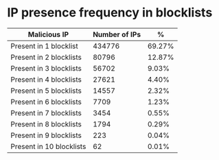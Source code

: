 # IP presence frequency in blocklists
| Malicious IP | Number of IPs | % |
|----|----|----|
| Present in 1 blocklist | 434776 | 69.27% |
| Present in 2 blocklists | 80796 | 12.87% |
| Present in 3 blocklists | 56702 | 9.03% |
| Present in 4 blocklists | 27621 | 4.40% |
| Present in 5 blocklists | 14557 | 2.32% |
| Present in 6 blocklists | 7709 | 1.23% |
| Present in 7 blocklists | 3454 | 0.55% |
| Present in 8 blocklists | 1794 | 0.29% |
| Present in 9 blocklists | 223 | 0.04% |
| Present in 10 blocklists | 62 | 0.01% |
